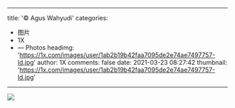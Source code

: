 
---
title: '© Agus Wahyudi'
categories: 
 - 图片
 - 1X
 - — Photos
headimg: 'https://1x.com/images/user/1ab2b19b42faa7095de2e74ae7497757-ld.jpg'
author: 1X
comments: false
date: 2021-03-23 08:27:42
thumbnail: 'https://1x.com/images/user/1ab2b19b42faa7095de2e74ae7497757-ld.jpg'
---

<div>   
<img src="https://1x.com/images/user/1ab2b19b42faa7095de2e74ae7497757-ld.jpg" referrerpolicy="no-referrer">  
</div>
            
